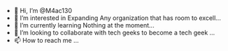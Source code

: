- 👋 Hi, I’m @M4ac130
- 👀 I’m interested in  Expanding Any organization that has 
room to excell...
- 🌱 I’m currently learning Nothing at the moment...
- 💞️ I’m looking to collaborate with tech geeks to become 
a tech geek ...
- 📫 How to reach me ...


<!---
M4ac130/M4ac130 is a ✨ special ✨ repository because its `README.md` (this file) appears on your GitHub profile.
You can click the Preview link to take a look at your changes.
--->
